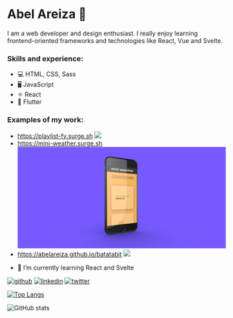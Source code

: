 # Abel Areiza 👋

I am a web developer and design enthusiast. I really enjoy learning frontend-oriented frameworks and technologies like React, Vue and Svelte.

### Skills and experience:
* 💻 HTML, CSS, Sass
* 🖥 JavaScript
* ⚛ React
* 📱 Flutter

### Examples of my work:
* https://playlist-fy.surge.sh
    <img src="https://github.com/abelareiza/playlist-fy/blob/master/playlist-fy_mockup.png">
* https://mini-weather.surge.sh
    <img src="https://github.com/abelareiza/mini-weather/blob/main/mini-weather_mockup.png">
* https://abelareiza.github.io/batatabit
    <img src="https://github.com/abelareiza/batatabit/blob/master/batatabit_mockup.jpg">

- 🌱 I’m currently learning React and Svelte

[<img src='https://cdn.jsdelivr.net/npm/simple-icons@3.0.1/icons/github.svg' alt='github' height='40'>](https://github.com/abelareiza)  [<img src='https://cdn.jsdelivr.net/npm/simple-icons@3.0.1/icons/linkedin.svg' alt='linkedin' height='40'>](https://www.linkedin.com/in/https://www.linkedin.com/in/abel-areiza//)  [<img src='https://cdn.jsdelivr.net/npm/simple-icons@3.0.1/icons/twitter.svg' alt='twitter' height='40'>](https://twitter.com/https://twitter.com/Enjuavel)  

[![Top Langs](https://github-readme-stats.vercel.app/api/top-langs/?username=abelareiza)](https://github.com/anuraghazra/github-readme-stats)

![GitHub stats](https://github-readme-stats.vercel.app/api?username=abelareiza&show_icons=true)  
